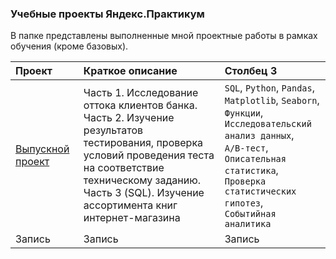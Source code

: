 ### Учебные проекты Яндекс.Практикум

В папке представлены выполненные мной проектные работы в рамках обучения (кроме базовых).

|Проект|Краткое описание|Столбец 3|
|:-|:----|:-|
|[Выпускной проект](https://github.com/mavrin-exe/Portfolio/tree/main/Yandex.Practicum/Graduation%20project)|Часть 1. Исследование оттока клиентов банка. <br>Часть 2. Изучение результатов тестирования, проверка условий проведения теста на соответствие техническому заданию.  <br>Часть 3 (SQL). Изучение ассортимента книг интернет-магазина|`SQL`, `Python`, `Pandas`,<br> `Matplotlib`, `Seaborn`, `Функции`,<br> `Исследовательский анализ данных`, <br>`А/B-тест`, `Описательная статистика`, <br>`Проверка статистических гипотез`, <br>`Событийная аналитика`|
|Запись|Запись|Запись|
